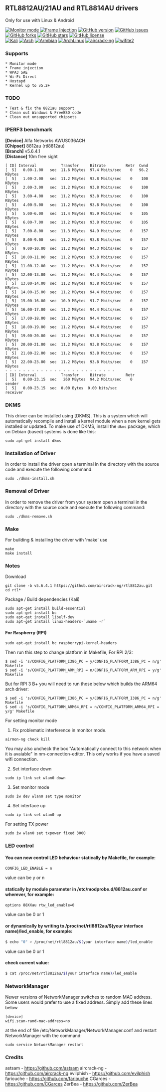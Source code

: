 ## RTL8812AU/21AU and RTL8814AU drivers
Only for use with Linux & Android

[![Monitor mode](https://img.shields.io/badge/monitor%20mode-working-brightgreen.svg)](#)
[![Frame Injection](https://img.shields.io/badge/frame%20injection-working-brightgreen.svg)](#)
[![GitHub version](https://raster.shields.io/badge/version-v5.6.4.1-lightgrey.svg)](#)
[![GitHub issues](https://img.shields.io/github/issues/aircrack-ng/rtl8812au.svg)](https://github.com/aircrack-ng/rtl8812au/issues)
[![GitHub forks](https://img.shields.io/github/forks/aircrack-ng/rtl8812au.svg)](https://github.com/aircrack-ng/rtl8812au/network)
[![GitHub stars](https://img.shields.io/github/stars/aircrack-ng/rtl8812au.svg)](https://github.com/aircrack-ng/rtl8812au/stargazers)
[![GitHub license](https://img.shields.io/github/license/aircrack-ng/rtl8812au.svg)](https://github.com/aircrack-ng/rtl8812au/blob/master/LICENSE)
<br>
[![Kali](https://img.shields.io/badge/Kali-supported-blue.svg)](https://www.kali.org)
[![Arch](https://img.shields.io/badge/Arch-supported-blue.svg)](https://www.archlinux.org)
[![Armbian](https://img.shields.io/badge/Armbian-supported-blue.svg)](https://www.armbian.com)
[![ArchLinux](https://img.shields.io/badge/ArchLinux-supported-blue.svg)](https://img.shields.io/badge/ArchLinux-supported-blue.svg)
[![aircrack-ng](https://img.shields.io/badge/aircrack--ng-supported-blue.svg)](https://github.com/aircrack-ng/aircrack-ng)
[![wifite2](https://img.shields.io/badge/wifite2-supported-blue.svg)](https://github.com/derv82/wifite2)

### Supports
```
* Monitor mode
* Frame injection
* WPA3 SAE
* Wi-Fi Direct
* Hostapd
* Kernel up to v5.2+
```

### TODO

```
* Test & fix the 8821au support
* Clean out Windows & FreeBSD code
* Clean out unsupported chipsets
```
### IPERF3 benchmark
<b>[Device]</b> Alfa Networks AWUS036ACH<br>
<b>[Chipset]</b> 8812au (rtl8812au)<br>
<b>[Branch]</b> v5.6.4.1<br>
<b>[Distance]</b> 10m free sight
```
[ ID] Interval           Transfer     Bitrate         Retr  Cwnd
[  5]   0.00-1.00   sec  11.6 MBytes  97.4 Mbits/sec    0   96.2 KBytes       
[  5]   1.00-2.00   sec  11.2 MBytes  93.8 Mbits/sec    0    100 KBytes       
[  5]   2.00-3.00   sec  11.2 MBytes  93.8 Mbits/sec    0    100 KBytes       
[  5]   3.00-4.00   sec  11.2 MBytes  93.8 Mbits/sec    0    100 KBytes       
[  5]   4.00-5.00   sec  11.2 MBytes  93.8 Mbits/sec    0    100 KBytes       
[  5]   5.00-6.00   sec  11.4 MBytes  95.9 Mbits/sec    0    105 KBytes       
[  5]   6.00-7.00   sec  11.2 MBytes  93.8 Mbits/sec    0    105 KBytes       
[  5]   7.00-8.00   sec  11.3 MBytes  94.9 Mbits/sec    0    157 KBytes       
[  5]   8.00-9.00   sec  11.2 MBytes  93.8 Mbits/sec    0    157 KBytes       
[  5]   9.00-10.00  sec  11.2 MBytes  94.3 Mbits/sec    0    157 KBytes       
[  5]  10.00-11.00  sec  11.2 MBytes  93.8 Mbits/sec    0    157 KBytes       
[  5]  11.00-12.00  sec  11.2 MBytes  93.8 Mbits/sec    0    157 KBytes       
[  5]  12.00-13.00  sec  11.2 MBytes  94.4 Mbits/sec    0    157 KBytes       
[  5]  13.00-14.00  sec  11.2 MBytes  93.8 Mbits/sec    0    157 KBytes       
[  5]  14.00-15.00  sec  11.2 MBytes  94.4 Mbits/sec    0    157 KBytes       
[  5]  15.00-16.00  sec  10.9 MBytes  91.7 Mbits/sec    0    157 KBytes       
[  5]  16.00-17.00  sec  11.2 MBytes  94.4 Mbits/sec    0    157 KBytes       
[  5]  17.00-18.00  sec  11.2 MBytes  94.4 Mbits/sec    0    157 KBytes       
[  5]  18.00-19.00  sec  11.2 MBytes  94.4 Mbits/sec    0    157 KBytes       
[  5]  19.00-20.00  sec  11.2 MBytes  93.8 Mbits/sec    0    157 KBytes       
[  5]  20.00-21.00  sec  11.2 MBytes  93.8 Mbits/sec    0    157 KBytes       
[  5]  21.00-22.00  sec  11.2 MBytes  93.8 Mbits/sec    0    157 KBytes       
[  5]  22.00-23.00  sec  11.2 MBytes  93.8 Mbits/sec    0    157 KBytes            
- - - - - - - - - - - - - - - - - - - - - - - - -
[ ID] Interval           Transfer     Bitrate         Retr
[  5]   0.00-23.15  sec   260 MBytes  94.2 Mbits/sec    0             sender
[  5]   0.00-23.15  sec  0.00 Bytes  0.00 bits/sec                  receiver
```

### DKMS
This driver can be installed using [DKMS]. This is a system which will automatically recompile and install a kernel module when a new kernel gets installed or updated. To make use of DKMS, install the `dkms` package, which on Debian (based) systems is done like this:
```
sudo apt-get install dkms
```

### Installation of Driver
In order to install the driver open a terminal in the directory with the source code and execute the following command:
```
sudo ./dkms-install.sh
```

### Removal of Driver
In order to remove the driver from your system open a terminal in the directory with the source code and execute the following command:
```
sudo ./dkms-remove.sh
```

### Make
For building & installing the driver with 'make' use
```
make
make install
```

### Notes
Download
```
git clone -b v5.6.4.1 https://github.com/aircrack-ng/rtl8812au.git
cd rtl*
```
Package / Build dependencies (Kali)
```
sudo apt-get install build-essential
sudo apt-get install bc
sudo apt-get install libelf-dev
sudo apt-get install linux-headers-`uname -r`
```
#### For Raspberry (RPI)

```
sudo apt-get install bc raspberrypi-kernel-headers
```

Then run this step to change platform in Makefile, For RPI 2/3:
```
$ sed -i 's/CONFIG_PLATFORM_I386_PC = y/CONFIG_PLATFORM_I386_PC = n/g' Makefile
$ sed -i 's/CONFIG_PLATFORM_ARM_RPI = n/CONFIG_PLATFORM_ARM_RPI = y/g' Makefile
```

But for RPI 3 B+ you will need to run those below which builds the ARM64 arch driver:
```
$ sed -i 's/CONFIG_PLATFORM_I386_PC = y/CONFIG_PLATFORM_I386_PC = n/g' Makefile
$ sed -i 's/CONFIG_PLATFORM_ARM64_RPI = n/CONFIG_PLATFORM_ARM64_RPI = y/g' Makefile
```

For setting monitor mode
  1. Fix problematic interference in monitor mode. 
  ```
  airmon-ng check kill
  ```
  You may also uncheck the box "Automatically connect to this network when it is avaiable" in nm-connection-editor. This only works if you have a saved wifi connection.
  
  2. Set interface down
  ```
  sudo ip link set wlan0 down
  ``` 
  3. Set monitor mode
  ```
  sudo iw dev wlan0 set type monitor
  ```
  4. Set interface up
  ```
  sudo ip link set wlan0 up
  ```
For setting TX power
```
sudo iw wlan0 set txpower fixed 3000
```

### LED control

#### You can now control LED behaviour statically by Makefile, for example:

```sh
CONFIG_LED_ENABLE = n
```
value can be y or n

#### statically by module parameter in /etc/modprobe.d/8812au.conf or wherever, for example:

```sh
options 88XXau rtw_led_enable=0
```
value can be 0 or 1

#### or dynamically by writing to /proc/net/rtl8812au/$(your interface name)/led_enable, for example:

```sh
$ echo "0" > /proc/net/rtl8812au/$(your interface name)/led_enable
```
value can be 0 or 1

#### check current value:

```sh
$ cat /proc/net/rtl8812au/$(your interface name)/led_enable
```

### NetworkManager

Newer versions of NetworkManager switches to random MAC address. Some users would prefer to use a fixed address. 
Simply add these lines below
```
[device]
wifi.scan-rand-mac-address=no
```
at the end of file /etc/NetworkManager/NetworkManager.conf and restart NetworkManager with the command:
```
sudo service NetworkManager restart
```

### Credits

astsam      - https://github.com/astsam
aircrack-ng - https://github.com/aircrack-ng
evilphish   - https://github.com/evilphish
fariouche   - https://github.com/fariouche
CGarces     - https://github.com/CGarces
ZerBea      - https://github.com/ZerBea
